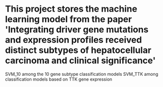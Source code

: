 # This project stores the machine learning model from the paper 'Integrating driver gene mutations and expression profiles received distinct subtypes of hepatocellular carcinoma and clinical significance'

SVM_10 among the 10 gene subtype classification models
SVM_TTK among classification models based on TTK gene expression
